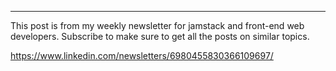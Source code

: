 ---
This post is from my weekly newsletter for jamstack and front-end web developers. Subscribe to make sure to get all the posts on similar topics.

https://www.linkedin.com/newsletters/6980455830366109697/